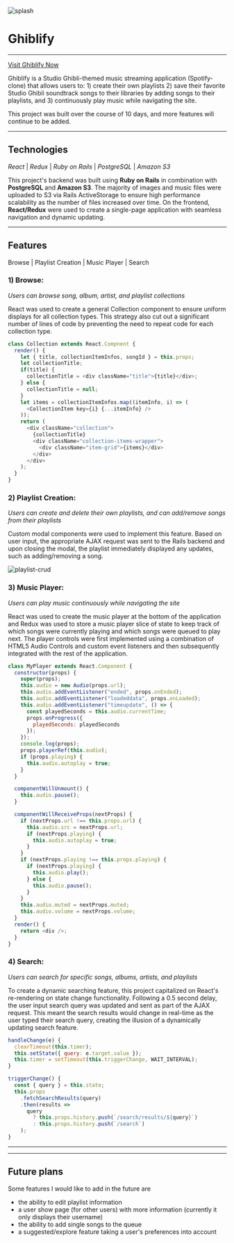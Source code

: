![splash](https://media.giphy.com/media/wKbSHPvnCIM2bYTdu3/source.gif)

# Ghiblify

---

[Visit Ghiblify Now](https://ghiblify.herokuapp.com)

Ghiblify is a Studio Ghibli-themed music streaming application (Spotify-clone) that allows users to: 1) create their own playlists 2) save their favorite Studio Ghibli soundtrack songs to their libraries by adding songs to their playlists, and 3) continuously play music while navigating the site.

This project was built over the course of 10 days, and more features will continue to be added.

---

## Technologies
*React* | *Redux* | *Ruby on Rails* | *PostgreSQL* | *Amazon S3* 

This project's backend was built using **Ruby on Rails** in combination with **PostgreSQL** and **Amazon S3**. The majority of images and music files were uploaded to S3 via Rails ActiveStorage to ensure high performance scalability as the number of files increased over time. On the frontend, **React/Redux** were used to create a single-page application with seamless navigation and dynamic updating.

---

## Features
Browse | Playlist Creation | Music Player | Search

### 1) Browse: 
*Users can browse song, album, artist, and playlist collections*

React was used to create a general Collection component to ensure uniform displays for all collection types. This strategy also cut out a significant number of lines of code by preventing the need to repeat code for each collection type. 

```javascript
class Collection extends React.Compnent {
  render() {
    let { title, collectionItemInfos, songId } = this.props;
    let collectionTitle;
    if(title) {
      collectionTitle = <div className="title">{title}</div>;
    } else {
      collectionTitle = null;
    }
    let items = collectionItemInfos.map((itemInfo, i) => (
      <CollectionItem key={i} {...itemInfo} />
    ));
    return (
      <div className="collection">
        {collectionTitle}
        <div className="collection-items-wrapper">
          <div className="item-grid">{items}</div>
        </div>
      </div>
    );
  }
}
```

### 2) Playlist Creation: 
*Users can create and delete their own playlists, and can add/remove songs from their playlists*

Custom modal components were used to implement this feature. Based on user input, the appropriate AJAX request was sent to the Rails backend and upon closing the modal, the playlist immediately displayed any updates, such as adding/removing a song. 

![playlist-crud](https://s2.gifyu.com/images/ghiblifyplaylist.gif)

### 3) Music Player: 
*Users can play music continuously while navigating the site*

React was used to create the music player at the bottom of the application and Redux was used to store a music player slice of state to keep track of which songs were currently playing and which songs were queued to play next. The player controls were first implemented using a combination of HTML5 Audio Controls and custom event listeners and then subsequently integrated with the rest of the application.

```javascript
class MyPlayer extends React.Component {
  constructor(props) {
    super(props);
    this.audio = new Audio(props.url);
    this.audio.addEventListener("ended", props.onEnded);
    this.audio.addEventListener("loadeddata", props.onLoaded);
    this.audio.addEventListener("timeupdate", () => {
      const playedSeconds = this.audio.currentTime;
      props.onProgress({
        playedSeconds: playedSeconds
      });
    });
    console.log(props);
    props.playerRef(this.audio);
    if (props.playing) {
      this.audio.autoplay = true;
    }
  }

  componentWillUnmount() {
    this.audio.pause();
  }

  componentWillReceiveProps(nextProps) {
    if (nextProps.url !== this.props.url) {
      this.audio.src = nextProps.url;
      if (nextProps.playing) {
        this.audio.autoplay = true;
      }
    }
    if (nextProps.playing !== this.props.playing) {
      if (nextProps.playing) {
        this.audio.play();
      } else {
        this.audio.pause();
      }
    }
    this.audio.muted = nextProps.muted;
    this.audio.volume = nextProps.volume;
  }
  render() {
    return <div />;
  }
}
```

### 4) Search:
*Users can search for specific songs, albums, artists, and playlists*

To create a dynamic searching feature, this project capitalized on React's re-rendering on state change functionality. Following a 0.5 second delay, the user input search query was updated and sent as part of the AJAX request. This meant the search results would change in real-time as the user typed their search query, creating the illusion of a dynamically updating search feature.

```javascript
handleChange(e) {
  clearTimeout(this.timer);
  this.setState({ query: e.target.value });
  this.timer = setTimeout(this.triggerChange, WAIT_INTERVAL);
}

triggerChange() {
  const { query } = this.state;
  this.props
    .fetchSearchResults(query)
    .then(results =>
      query
        ? this.props.history.push(`/search/results/${query}`)
        : this.props.history.push(`/search`)
    );
}
```

---


---

## Future plans

Some features I would like to add in the future are

- the ability to edit playlist information
- a user show page (for other users) with more information (currently it only displays their username)
- the ability to add single songs to the queue
- a suggested/explore feature taking a user's preferences into account
